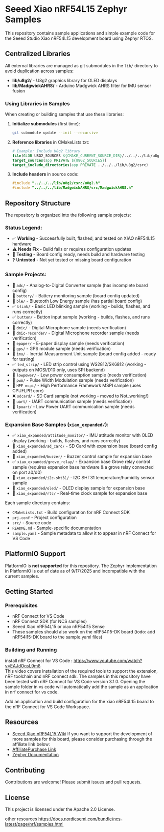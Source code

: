 # Seeed Xiao nRF54L15 Zephyr Samples

This repository contains sample applications and simple example code for the Seeed Studio Xiao nRF54L15 development board using Zephyr RTOS.

## Centralized Libraries

All external libraries are managed as git submodules in the `lib/` directory to avoid duplication across samples:

- **lib/u8g2/** - U8g2 graphics library for OLED displays
- **lib/MadgwickAHRS/** - Arduino Madgwick AHRS filter for IMU sensor fusion

### Using Libraries in Samples

When creating or building samples that use these libraries:

1. **Initialize submodules** (first time):
   ```bash
   git submodule update --init --recursive
   ```

2. **Reference libraries** in CMakeLists.txt:
   ```cmake
   # Example: Include U8g2 library
   file(GLOB U8G2_SOURCES ${CMAKE_CURRENT_SOURCE_DIR}/../../../lib/u8g2/csrc/*.c)
   target_sources(app PRIVATE ${U8G2_SOURCES})
   target_include_directories(app PRIVATE ../../../lib/u8g2/csrc)
   ```

3. **Include headers** in source code:
   ```cpp
   #include "../../../lib/u8g2/csrc/u8g2.h"
   #include "../../../lib/MadgwickAHRS/src/MadgwickAHRS.h"
   ```

## Repository Structure

The repository is organized into the following sample projects:

### Status Legend:
- ✅ **Working** - Successfully built, flashed, and tested on XIAO nRF54L15 hardware
- ⚠️ **Needs Fix** - Build fails or requires configuration updates  
- 🧪 **Testing** - Board config ready, needs build and hardware testing
- ❓ **Untested** - Not yet tested or missing board configuration

### Sample Projects:

- 🧪 `adc/` - Analog-to-Digital Converter sample (has incomplete board config)
- 🧪 `battery/` - Battery monitoring sample (board config updated)
- 🧪 `ble/` - Bluetooth Low Energy sample (has partial board config)
- ✅ `blink/` - Basic LED blinking sample (working - builds, flashes, and runs correctly)
- ✅ `button/` - Button input sample (working - builds, flashes, and runs correctly)
- 🧪 `dmic/` - Digital Microphone sample (needs verification)
- 🧪 `dmic-recorder/` - Digital Microphone recorder sample (needs verification)
- 🧪 `epaper/` - E-paper display sample (needs verification)
- 🧪 `gps/` - GPS module sample (needs verification)
- 🧪 `imu/` - Inertial Measurement Unit sample (board config added - ready for testing)
- ✅ `led_strip/` - LED strip control using WS2812/SK6812 (working - outputs on MOSI/D10 only, uses SPI backend)
- 🧪 `lowpower/` - Low power consumption sample (needs verification)
- 🧪 `pwm/` - Pulse Width Modulation sample (needs verification)
- 🧪 `HPF-mspi/` - High Performance Framework MSPI sample (uses CPUFLPR core)
- ❌ `sdcard/` - SD Card sample (not working - moved to Not_working/)
- 🧪 `uart/` - UART communication sample (needs verification)
- 🧪 `lpuart/` - Low Power UART communication sample (needs verification)

### Expansion Base Samples (`xiao_expanded/`):
- ✅ `xiao_expanded/attitude_monitor/` - IMU attitude monitor with OLED display (working - builds, flashes, and runs correctly)
- 🧪 `xiao_expanded/sd_card/` - SD Card with expansion base (board config added)
- 🧪 `xiao_expanded/buzzer/` - Buzzer control sample for expansion base
- ✅ `xiao_expanded/grove_relay/` - Expansion base Grove relay control sample (requires expansion base hardware & a grove relay connected on port a0/d0)
- 🧪 `xiao_expanded/i2c-sht31/` - I2C SHT31 temperature/humidity sensor sample
- 🧪 `xiao_expanded/oled/` - OLED display sample for expansion base
- 🧪 `xiao_expanded/rtc/` - Real-time clock sample for expansion base

Each sample directory contains:
- `CMakeLists.txt` - Build configuration for nRF Connect SDK
- `prj.conf` - Project configuration
- `src/` - Source code
- `README.md` - Sample-specific documentation
- `sample.yaml` - Sample metadata to allow it to appear in nRF Connect for VS Code


## PlatformIO Support

PlatformIO is **not supported** for this repository. The Zephyr implementation in PlatformIO is out of date as of 9/17/2025 and incompatible with the current samples.

## Getting Started

### Prerequisites
- nRF Connect for VS Code
- nRF Connect SDK (for NCS samples)
- Seeed Xiao nRF54L15 or xiao nRF54l15 Sense
- These samples should also work on the nRF54l15-DK board (todo: add nRF54l15-DK board to the sample.yaml files)

### Building and Running
install nRF Connect for VS Code : https://www.youtube.com/watch?v=EAJdOqsL9m8  
This video covers installation of the required tools to support the extension, nRF toolchain and nRF connect sdk.
The samples in this repository have been tested with nRF Connect for VS Code version 3.1.0.
Opening the sample folder in vs code will automatically add the sample as an application in nrf connect for vs code.

Add an application and build configuration for the xiao nRF54L15 board to the nRF Connect for VS Code Workspace.

## Resources

- [Seeed Xiao nRF54L15 Wiki](https://wiki.seeedstudio.com/xiao_nrf54l15_sense_getting_started/)
If you want to support the development of more samples for this board, please consider purchasing through the affiliate link below:
- [AffiliatePurchase Link](https://www.seeedstudio.com/XIAO-nRF54L15-Sense-p-6494.html?sensecap_affiliate=JG7nwfh&referring_service=link)
- [Zephyr Documentation](https://docs.zephyrproject.org/)

## Contributing

Contributions are welcome! Please submit issues and pull requests.

## License

This project is licensed under the Apache 2.0 License.

other resources
https://docs.nordicsemi.com/bundle/ncs-latest/page/nrf/samples.html

